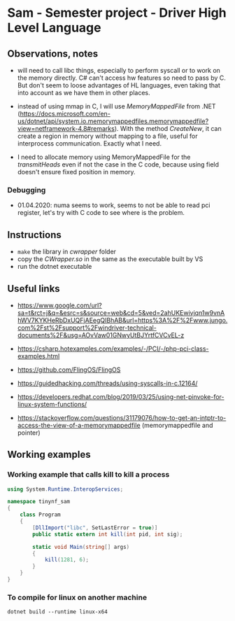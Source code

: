 # Sam - Semester project - Driver High Level Language

## Observations, notes
- will need to call libc things, especially to perform syscall or to work on the memory directly. C# can't access hw features so need to pass by C. But don't seem to loose advantages of HL languages, even taking that into account as we have them in other places.

- instead of using mmap in C, I will use *MemoryMappedFile* from .NET (https://docs.microsoft.com/en-us/dotnet/api/system.io.memorymappedfiles.memorymappedfile?view=netframework-4.8#remarks). With the method *CreateNew*, it can create a region in memory without mapping to a file, useful for interprocess communication. Exactly what I need.

- I need to allocate memory using MemoryMappedFile for the *transmitHeads* even if not the case in the C code, because using field doesn't ensure fixed position in memory.

### Debugging
- 01.04.2020: numa seems to work, seems to not be able to read pci register, let's try with C code to see where is the problem.

## Instructions
- ```make``` the library in *cwrapper* folder
- copy the *CWrapper.so* in the same as the executable built by VS
- run the dotnet executable

## Useful links
- https://www.google.com/url?sa=t&rct=j&q=&esrc=s&source=web&cd=5&ved=2ahUKEwivjqn1w9vnAhWV7KYKHeRbDxUQFjAEegQIBhAB&url=https%3A%2F%2Fwww.jungo.com%2Fst%2Fsupport%2Fwindriver-technical-documents%2F&usg=AOvVaw01GNwyUtBJYrtfCVCvEL-z

- https://csharp.hotexamples.com/examples/-/PCI/-/php-pci-class-examples.html

- https://github.com/FlingOS/FlingOS

- https://guidedhacking.com/threads/using-syscalls-in-c.12164/

- https://developers.redhat.com/blog/2019/03/25/using-net-pinvoke-for-linux-system-functions/

- https://stackoverflow.com/questions/31179076/how-to-get-an-intptr-to-access-the-view-of-a-memorymappedfile (memorymappedfile and pointer)

## Working examples
### Working example that calls kill to kill a process

```c#
using System.Runtime.InteropServices;

namespace tinynf_sam
{
    class Program
    {
        [DllImport("libc", SetLastError = true)]
        public static extern int kill(int pid, int sig);

        static void Main(string[] args)
        {
            kill(1281, 6);
        }
    }
}
```

### To compile for linux on another machine
```shell
dotnet build --runtime linux-x64
```
